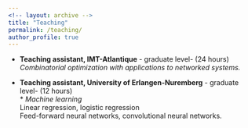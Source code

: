 ```yaml
---
<!-- layout: archive -->
title: "Teaching"
permalink: /teaching/
author_profile: true
---
```

* **Teaching assistant, IMT-Atlantique** - graduate level- (24 hours)
<br>*Combinatorial optimization with applications to networked systems.*

* **Teaching assistant, University of Erlangen-Nuremberg** - graduate level-  (12 hours)
<br>* *Machine learning*
<br>Linear regression, logistic regression
<br>Feed-forward neural networks, convolutional neural networks.

